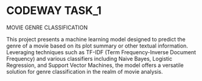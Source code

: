 # CODEWAY TASK_1

MOVIE GENRE CLASSIFICATION

This project presents a machine learning model designed to predict the genre of a movie based on its plot summary or other textual information. Leveraging techniques such as TF-IDF (Term Frequency-Inverse Document Frequency) and various classifiers including Naive Bayes, Logistic Regression, and Support Vector Machines, the model offers a versatile solution for genre classification in the realm of movie analysis.
